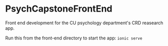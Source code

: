 # PsychCapstoneFrontEnd

Front end development for the CU psychology department's CRD reasearch app.

Run this from the front-end directory to start the app:
``ionic serve``
